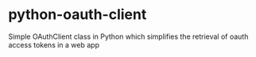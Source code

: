 python-oauth-client
===================

Simple OAuthClient class in Python which simplifies the retrieval of oauth access tokens in a web app
